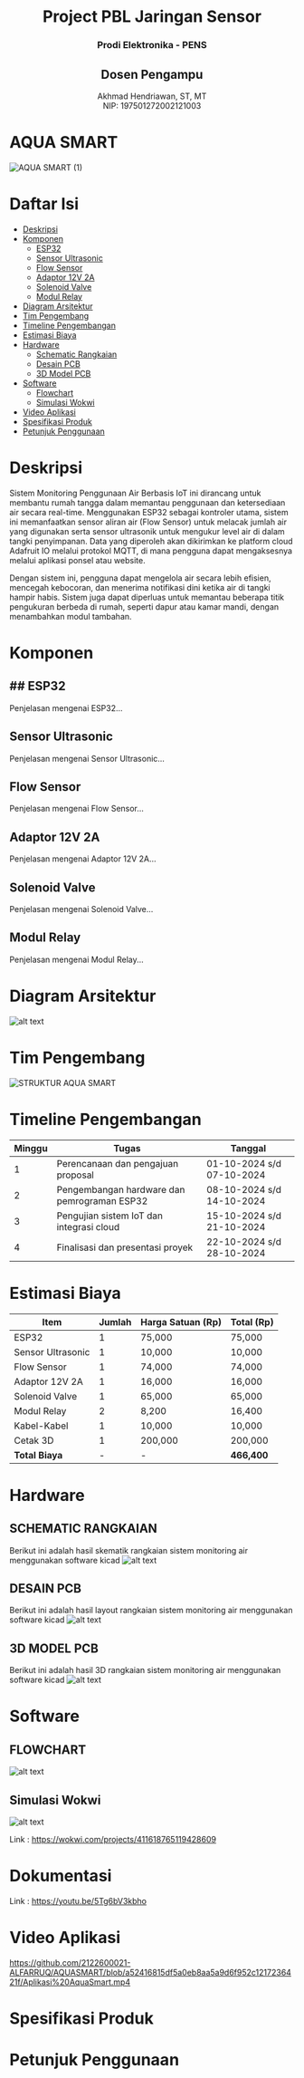 # <div align="center">Project PBL Jaringan Sensor</div>
### <div align="center">Prodi Elektronika - PENS</div>

## <div align="center">Dosen Pengampu</div>
<div align="center">
Akhmad Hendriawan, ST, MT <br>
NIP: 197501272002121003
</div>


# AQUA SMART
![AQUA SMART (1)](https://github.com/user-attachments/assets/5526e358-7520-43ce-8ac9-127eed4594b0)

# Daftar Isi

- [Deskripsi](#deskripsi)
- [Komponen](#komponen)
   * [ESP32](#esp32)
   * [Sensor Ultrasonic](#sensor-ultrasonic)
   * [Flow Sensor](#flow-sensor)
   * [Adaptor 12V 2A](#adaptor-12v-2a)
   * [Solenoid Valve](#solenoid-valve)
   * [Modul Relay](#modul-relay)
- [Diagram Arsitektur](#diagram-arsitektur)
- [Tim Pengembang](#tim-pengembang)
- [Timeline Pengembangan](#timeline-pengembangan)
- [Estimasi Biaya](#estimasi-biaya)
- [Hardware](#hardware)
  * [Schematic Rangkaian](#schematic-rangkaian)
  * [Desain PCB](#desain-pcb)
  * [3D Model PCB](#3d-model-pcb)
- [Software](#software)
  * [Flowchart](#flowchart)
  * [Simulasi Wokwi](#simulasi-wokwi) 
- [Video Aplikasi](#video-aplikasi)
- [Spesifikasi Produk](#spesifikasi-produk)
- [Petunjuk Penggunaan](petunjuk-Penggunaan)

# Deskripsi
Sistem Monitoring Penggunaan Air Berbasis IoT ini dirancang untuk membantu rumah tangga dalam memantau penggunaan dan ketersediaan air secara real-time. Menggunakan ESP32 sebagai kontroler utama, sistem ini memanfaatkan sensor aliran air (Flow Sensor) untuk melacak jumlah air yang digunakan serta sensor ultrasonik untuk mengukur level air di dalam tangki penyimpanan. Data yang diperoleh akan dikirimkan ke platform cloud Adafruit IO melalui protokol MQTT, di mana pengguna dapat mengaksesnya melalui aplikasi ponsel atau website.

Dengan sistem ini, pengguna dapat mengelola air secara lebih efisien, mencegah kebocoran, dan menerima notifikasi dini ketika air di tangki hampir habis. Sistem juga dapat diperluas untuk memantau beberapa titik pengukuran berbeda di rumah, seperti dapur atau kamar mandi, dengan menambahkan modul tambahan.

# Komponen
## ## ESP32
Penjelasan mengenai ESP32...

## Sensor Ultrasonic
Penjelasan mengenai Sensor Ultrasonic...

## Flow Sensor
Penjelasan mengenai Flow Sensor...

## Adaptor 12V 2A
Penjelasan mengenai Adaptor 12V 2A...

## Solenoid Valve
Penjelasan mengenai Solenoid Valve...

## Modul Relay
Penjelasan mengenai Modul Relay...

# Diagram Arsitektur
![alt text](https://github.com/oreo240202/AQUASMART/blob/77f9cb3edbcd3e97788744c1c1b3db2177442cfd/versibaru.drawio%20(1).png)

# Tim Pengembang

![STRUKTUR AQUA SMART](https://github.com/user-attachments/assets/0372e012-ae6d-4ac8-b26e-02273f16eb6d)

# Timeline Pengembangan
| Minggu | Tugas                                           | Tanggal                   |
|--------|-------------------------------------------------|---------------------------|
| 1      | Perencanaan dan pengajuan proposal              | 01-10-2024 s/d 07-10-2024 |
| 2      | Pengembangan hardware dan pemrograman ESP32     | 08-10-2024 s/d 14-10-2024 |
| 3      | Pengujian sistem IoT dan integrasi cloud        | 15-10-2024 s/d 21-10-2024 |
| 4      | Finalisasi dan presentasi proyek                | 22-10-2024 s/d 28-10-2024 |

# Estimasi Biaya

| Item                       | Jumlah | Harga Satuan (Rp) | Total (Rp) |
|---------------------------|--------|-------------------|------------|
| ESP32                     | 1      | 75,000            | 75,000     |
| Sensor Ultrasonic         | 1      | 10,000            | 10,000     |
| Flow Sensor              | 1      | 74,000            | 74,000     |
| Adaptor 12V 2A            | 1      | 16,000            | 16,000     |
| Solenoid Valve              | 1      | 65,000            | 65,000     |
| Modul Relay               | 2      | 8,200            | 16,400     |
| Kabel-Kabel               | 1      | 10,000            | 10,000     |
| Cetak 3D                 | 1      | 200,000                 | 200,000           |
| **Total Biaya**          | -      | -                 | **466,400**|

# Hardware
## SCHEMATIC RANGKAIAN
Berikut ini adalah hasil skematik rangkaian sistem monitoring air menggunakan software kicad
![alt text](https://github.com/oreo240202/AQUASMART/blob/main/Hardware/Desain_PCB/SCHEMATIC_V2.jpeg)

## DESAIN PCB
Berikut ini adalah hasil layout rangkaian sistem monitoring air menggunakan software kicad
![alt text](https://github.com/oreo240202/AQUASMART/blob/main/Hardware/Desain_PCB/LAYOUT_V2.jpeg)

## 3D MODEL PCB
Berikut ini adalah hasil 3D  rangkaian sistem monitoring air menggunakan software kicad
![alt text](https://github.com/oreo240202/AQUASMART/blob/main/Hardware/Desain_PCB/3D_V2.jpeg)

# Software
## FLOWCHART
![alt text](https://github.com/oreo240202/AQUASMART/blob/main/Software/ESP32_Source_Code/Flowchart_Program_ESP32.svg?raw=true)

## Simulasi Wokwi 
![alt text](https://github.com/oreo240202/AQUASMART/blob/main/Software/ESP32_Source_Code/Rangkaian_Wokwi.jpeg?raw=true)

Link : https://wokwi.com/projects/411618765119428609

# Dokumentasi
Link : https://youtu.be/5Tg6bV3kbho

# Video Aplikasi
https://github.com/2122600021-ALFARRUQ/AQUASMART/blob/a52416815df5a0eb8aa5a9d6f952c1217236421f/Aplikasi%20AquaSmart.mp4 

# Spesifikasi Produk

# Petunjuk Penggunaan

